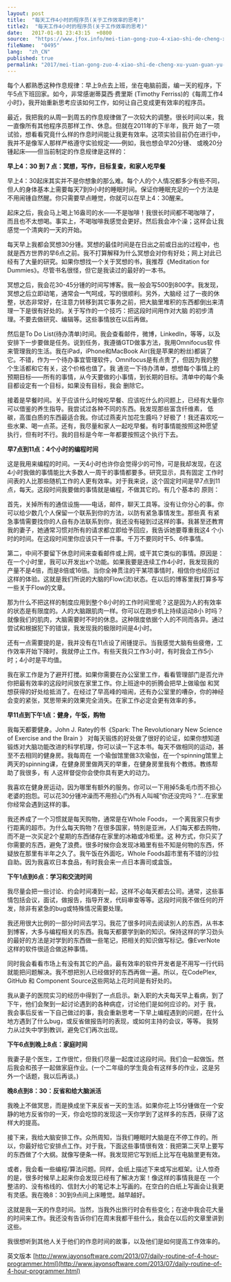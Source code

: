 ```yaml
---
layout: post
title:  "每天工作4小时的程序员(关于工作效率的思考)"
title2:  "每天工作4小时的程序员(关于工作效率的思考)"
date:   2017-01-01 23:43:15  +0800
source:  "https://www.jfox.info/mei-tian-gong-zuo-4-xiao-shi-de-cheng-xu-yuan-guan-yu-gong-zuo-xiao-lv-de-si-kao.html"
fileName:  "0495"
lang:  "zh_CN"
published: true
permalink: "2017/mei-tian-gong-zuo-4-xiao-shi-de-cheng-xu-yuan-guan-yu-gong-zuo-xiao-lv-de-si-kao.html"
---
```




每个人都熟悉这种作息规律：早上9点去上班，坐在电脑前面，编一天的程序，下午5点下班回家。如今，非常感谢蒂莫西·费里斯 (Timothy Ferriss)的《每周工作4小时》，我开始重新思考应该如何工作，如何让自己变成更有效率的程序员。

最近，我把我的从周一到周五的作息规律做了一次较大的调整。很长时间以来，我一直像所有其他程序员那样工作、休息。但就在2011年的下半年，我开 始了一项试验，想看看究竟什么样的作息时间能让我更有效率。这项实验目前仍在进行中，我并不是像军人那样严格遵守实验规定——例如，我也想会早20分锺、 或晚20分锺起床——但当前制定的作息规律是这样的：

**早上4：30 到 7 点：冥想，写作，目标复查，和家人吃早餐**

早上4：30起床其实并不是你想象的那么难。每个人的个人情况都多少有些不同，但人的身体基本上需要每天7到9小时的睡眠时间。保证你睡眠充足的一个方法是不用闹锺自然醒。你只需要早点睡觉，你就可以在早上4：30醒来。

起床之后，我会马上喝上16盎司的水——不是咖啡！我很长时间都不喝咖啡了，而且也不太想喝。事实上，不喝咖啡我感觉会更好。然后我会冲个澡；这样会让我感觉一个清爽的一天的开始。

每天早上我都会冥想30分锺。冥想的最佳时间是在日出之前或日出的过程中，也就是西方世界的早6点之前。我不打算解释为什么冥想会对你有好处；网上对此已经有了大量的研究。如果你想找一个关于冥想的书，我推荐《Meditation for Dummies》。尽管书名很怪，但它是我读过的最好的一本书。

冥想之后，我会花30-45分锺的时间写博客。我一般会写500到800字。我发现，冥想之后立即动笔，通常会一气呵成，写的很顺利。另外，大脑经 过了一夜的休整，状态非常好，在注意力转移到其它事务之前，把大脑里堆积的东西都倒出来清理一下是很有好处的。关于写作的一个技巧：把这段时间用作对大脑 的初步清理。不要去做研究、编辑等。这些事情放在以后再做。

然后是To Do List(待办清单)时间。我会查看邮件，微博，LinkedIn，等等，以及安排下一步要做是任务。说到任务，我遵循GTD做事方法，我用Omnifocus软 件来管理我的生活。我在iPad，iPhone和MacBook Air(我是苹果的粉丝)都装了它。不错，作为一个待办事宜管理软件，Omnifocus是有点贵了，但因为我的整个生活都和它有关，这个价格也值了。我 通览一下待办清单，想想每个事情上的预期目标——所有的事情，从今天要做的小事情，到长期的目标。清单中的每个条目都设定有一个目标，如果没有目标，我会 删除它。

接着是早餐时间。关于应该什么时候吃早餐、应该吃什么的问题上，已经有大量你可以借鉴的养生指导。我尝试过各种不同的东西。我发现那些富含纤维素， 低碳，高蛋白质的东西最适合我。你试过燕麦片加花生醬吗？好极了！我还喜欢吃一些水果、喝一点茶。还有，我尽量和家人一起吃早餐。有时事情能按照这种愿望 执行，但有时不行。我的目标是今年一年都要按照这个执行下去。

**早7点到11点：4个小时的编程时间**

这是我用来编程的时间。一天4小时也许你会觉得少的可怜，可是我却发现，在这4小时我做的事情能比大多数人一周干的事情都要多。研究显示，具有固定 工作时间表的人比那些随机工作的人更有效率。对于我来说，这个固定时间是早7点到11点，每天。这段时间我要做的事情就是编程，不做其它的。有几个基本的 原则：

首先，关掉所有的通信设施——电话，邮件，聊天工具等。没有让你分心的事。你可以给少数几个人保留一个联系到你的方法，以防有紧急事情发生。那些真 有紧急事情需要找你的人自有办法联系到你，我还没有碰到过这样的事。我甚至还教育我的妻子，她通常习惯对所有的请求都立即给予回应，我告诉她要尊重我这4 个小时的时间。在这段时间里你应该只干一件事。千万不要同时干5、6件事情。

第二，中间不要留下休息时间来查看邮件或上网，或干其它类似的事情。原因是：在一个小时里，我可以开发出x个功能。如果我要是连续工作4小时，我发现我的产量不是4倍，而是8倍或16倍。当你全神贯注的干某项事情时，相信你也经历过这样的体验。这就是我们所说的大脑的Flow(流)状态。在以后的博客里我打算多写一些关于Flow的文章。

那为什么不把这样的制度应用到整个8小时的工作时间里呢？这是因为人的有效率的状态是有限度的。人的大脑跟肌肉一样。你可以在跑步机上持续运动8小 时吗？就像我们的肌肉，大脑需要时不时的休息。这种限度依据个人的不同而各异。通过尝试和根据犯下的错误，我发现我的极限时间是4小时。

还有一点需要提的是，我并没有在11点设了闹锺提示。当我感觉大脑有些疲倦，工作效率开始下降时，我就停止工作。有些天我只工作3小时，有时我会工作5小时；4小时是平均值。

我在家工作是为了避开打搅。如果你需要在办公室里工作，看看管理部门是否允许你把最有效率的这段时间放在家里工作。你上班途中的折腾会把早上做瑜伽 和冥想获得的好处给抵消了。在经过了早高峰的喧闹，还有办公室里的嘈杂，你的神经会变的紧张，冥思带来的效果完全消失。在家工作必定会更有效率的多。

**早11点到下午1点：健身，午饭，购物**

我每天都要健身。John J. Ratey的书《Spark: The Revolutionary New Science of Exercise and the Brain 》 对每天锻炼的好处做了很好的论证，如果你想知道锻炼对大脑功能改进的科学机理，你可以读一下这本书。每天不做相同的运动，甚至不去相同的健身房。我每周在 一个瑜伽馆里做3次瑜伽，在一个spinning馆里上两天的spinning课，在健身房里做两天的举重，在健身房里我有个教练。教练帮助了我很多，有 人这样督促你会使你具有更大的动力。

我喜欢在健身房运动，因为哪里有额外的服务。你可以一下用掉5条毛巾而不担心老婆的抱怨。可以花30分锺冲澡而不用担心门外有人叫喊”你还没完吗？“…在家里你经常会遇到这样的事。

我还养成了一个习惯就是每天购物，通常是在Whole Foods， 一个离我家只有步行距离的超市。为什么每天购物？在很多国家，特別是亚洲，人们每天都去购物，而不是一次买足2个星期的东西储存在家里的冰箱或冷柜里。这 种方式，你只买了你需要的东西，避免了浪费。很多时候你会发现冰箱里有些不知是何物的东西，怀疑放在那里有半年之久了。我午饭在外面吃，Whole Foods超市里有不错的沙拉自助。因为我喜欢日本食品，有时我会来一点日本壽司或盒饭。

**下午1点到6点：学习和交流时间**

我尽量会把一些讨论、约会时间凑到一起，这样不必每天都去公司。通常，这些事情包括会议，面试，做报告，指导开发，代码审查等等。这段时间我不做任何的开发，除非有紧急的bug或特殊情况需要处理。

我还用很大比例的一部分时间去学习。我花了很多时间去阅读別人的东西，从书本到博客，大多与编程相关的东西。我每天都要学到新的知识。保持这样的学习劲头的最好的方法是对学到的东西做一些笔记，把相关的知识做写标记。像EverNote这样的软件很适合做这种事情。

同时我会看看市场上有没有其它的产品，最有效率的软件开发者是不用写一行代码就能把问题解决。我不想把別人已经做好的东西再做一遍。所以，在CodePlex, GitHub 和 Component Source这些网站上花时间是有好处的。

我从妻子的医院实习的经历中得到了一点启示。新入职的大夫每天早上看病，到了下午，他们会聚到一起讨论遇到的各种病症，讨论他们是如何应诊的。对于 我，我会事后反省一下自己做过的事，我会重新思考一下早上编程遇到的问题，在什么地方遇到了什么bug，或反省做报告时的表现，或如何主持的会议，等等。 我努力从过失中学到教训，避免它们再次出现。

**下午6点到晚上8点：家庭时间**

我妻子是个医生，工作很忙，但我们尽量一起度过这段时间。我们会一起做饭。然后我会和孩子一起做家庭作业。(一个二年级的学生竟会有这样多的作业，这是另外一个话题，我以后再谈。)

**晚8点到8：30：反省和给大脑派活**

我晚上不做冥思，而是换成坐下来反省一天的生活。如果你花上15分锺做在一个安静的地方反省你的一天，你会吃惊的发现这一天你学到了这样多的东西，获得了这样大的提高。

接下来，我给大脑安排工作。众所周知，当我们睡眠时大脑是在不停工作的。所以，你最好给它安排点工作。对于我，下面这些事情很有效：我把第二天早上要写的东西做了个大纲。就像写便条一样。我发现把它写到纸上比写在电脑里更有效。

或者，我会看一些编程/算法问题。同样，会纸上描述下来或写出框架。让人惊奇的是，很多时候早上起来你会发现已经有了解决方案！像这样的事情我是在 一个整洁的、没有格线的、信封大小的笔记本上写画的。在空白的白纸上写画会让我更有灵感。我在晚8：30到9点间上床睡觉。越早越好。

这就是我一天的作息时间。当然，当我外出旅行时会有些变化；在途中我会花大量的时间来工作。我还没有告诉你们在周末我都干些什么，我会在以后的文章里讲到这些。

我很想听到其他人关于他们的作息时间的故事，以及他们是如何提高工作效率的。

英文版本 [http://www.jayonsoftware.com/2013/07/daily-routine-of-4-hour-programmer.html](http://www.jayonsoftware.com/2013/07/daily-routine-of-4-hour-programmer.html)
